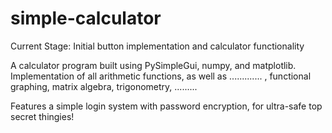 # simple-calculator

Current Stage: Initial button implementation and calculator functionality

A calculator program built using PySimpleGui, numpy, and matplotlib. Implementation of all arithmetic functions, as well as ............. , functional graphing, matrix algebra, trigonometry, .........

Features a simple login system with password encryption, for ultra-safe top secret thingies!